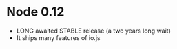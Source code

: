 # Node 0.12

* LONG awaited STABLE release (a two years long wait)
* It ships many features of io.js

